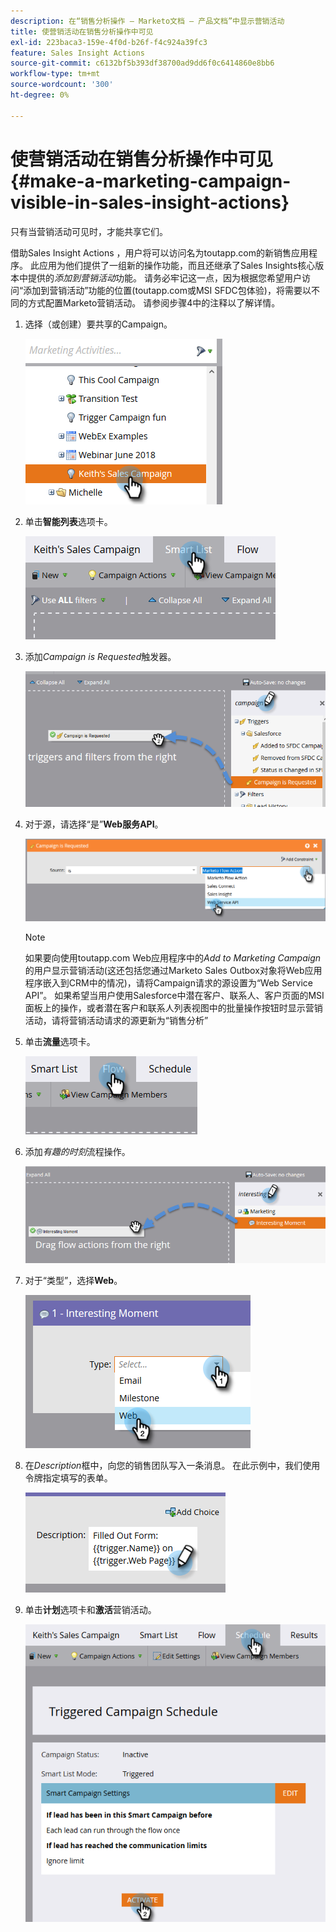 ```yaml
---
description: 在“销售分析操作 — Marketo文档 — 产品文档”中显示营销活动
title: 使营销活动在销售分析操作中可见
exl-id: 223baca3-159e-4f0d-b26f-f4c924a39fc3
feature: Sales Insight Actions
source-git-commit: c6132bf5b393df38700ad9dd6f0c6414860e8bb6
workflow-type: tm+mt
source-wordcount: '300'
ht-degree: 0%

---
```


# 使营销活动在销售分析操作中可见 {#make-a-marketing-campaign-visible-in-sales-insight-actions}

只有当营销活动可见时，才能共享它们。

借助Sales Insight Actions ，用户将可以访问名为toutapp.com的新销售应用程序。 此应用为他们提供了一组新的操作功能，而且还继承了Sales Insights核心版本中提供的&#x200B;_添加到营销活动_&#x200B;功能。 请务必牢记这一点，因为根据您希望用户访问“添加到营销活动”功能的位置(toutapp.com或MSI SFDC包体验)，将需要以不同的方式配置Marketo营销活动。 请参阅步骤4中的注释以了解详情。

1. 选择（或创建）要共享的Campaign。

   ![](assets/make-a-marketing-campaign-visible-sia-1.png)

1. 单击&#x200B;**智能列表**&#x200B;选项卡。

   ![](assets/make-a-marketing-campaign-visible-sia-2.png)

1. 添加&#x200B;_Campaign is Requested_&#x200B;触发器。

   ![](assets/make-a-marketing-campaign-visible-sia-3.png)

1. 对于源，请选择“是”**Web服务API**。

   ![](assets/make-a-marketing-campaign-visible-sia-4.png)

   >[!NOTE]
   >
   >如果要向使用toutapp.com Web应用程序中的&#x200B;_Add to Marketing Campaign_&#x200B;的用户显示营销活动(这还包括您通过Marketo Sales Outbox对象将Web应用程序嵌入到CRM中的情况)，请将Campaign请求的源设置为“Web Service API”。 如果希望当用户使用Salesforce中潜在客户、联系人、客户页面的MSI面板上的操作，或者潜在客户和联系人列表视图中的批量操作按钮时显示营销活动，请将营销活动请求的源更新为“销售分析”

1. 单击&#x200B;**流量**&#x200B;选项卡。

   ![](assets/make-a-marketing-campaign-visible-sia-5.png)

1. 添加&#x200B;_有趣的时刻_&#x200B;流程操作。

   ![](assets/make-a-marketing-campaign-visible-sia-6.png)

1. 对于“类型”，选择&#x200B;**Web**。

   ![](assets/make-a-marketing-campaign-visible-sia-7.png)

1. 在&#x200B;_Description_&#x200B;框中，向您的销售团队写入一条消息。 在此示例中，我们使用令牌指定填写的表单。

   ![](assets/make-a-marketing-campaign-visible-sia-8.png)

1. 单击&#x200B;**计划**&#x200B;选项卡和&#x200B;**激活**&#x200B;营销活动。

   ![](assets/make-a-marketing-campaign-visible-sia-9.png)
